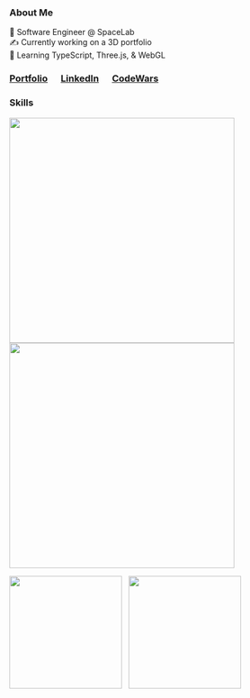 
 
### About Me
🚀 Software Engineer @ SpaceLab<br>
✍️ Currently working on a 3D portfolio<br>
🧠 Learning TypeScript, Three.js, & WebGL


 
### <a href="https://meghanbucher.work" target="_blank">Portfolio</a>&nbsp;&nbsp;&nbsp;&nbsp;&nbsp;&nbsp;<a href="https://linkedin.com/in/meghanbucher" target="_blank">LinkedIn</a>&nbsp;&nbsp;&nbsp;&nbsp;&nbsp;&nbsp;<a href="https://www.codewars.com/users/bardIRL" target="_blank">CodeWars</a>

    
### Skills
<img align="center" width="400" src="https://skills.thijs.gg/icons?i=js,html,css,react,express,nodejs,py,django&theme=dark"><br>
<img align="center" width="400" src="https://skills.thijs.gg/icons?i=mongodb,postgres,heroku,linux,git,github,figma,ps&&theme=dark"><br>


<img align="center" height="200" src="https://github-readme-stats.vercel.app/api/top-langs/?username=bardIRL&theme=tokyonight">&nbsp;&nbsp;
<img align="center" height="200" src="https://github-readme-stats.vercel.app/api?username=bardIRL&show_icons=true&theme=tokyonight">
